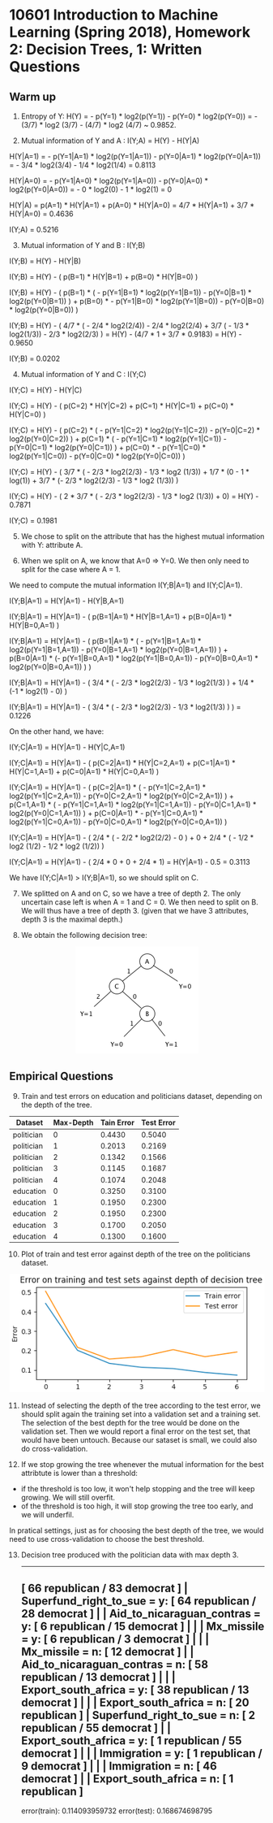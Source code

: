 # 10601 Introduction to Machine Learning (Spring 2018), Homework 2: Decision Trees, 1: Written Questions

## Warm up

1. Entropy of Y: H(Y) = - p(Y=1) * log2(p(Y=1)) - p(Y=0) * log2(p(Y=0)) = - (3/7) * log2 (3/7) - (4/7) * log2 (4/7) ~ 0.9852.

2. Mutual information of Y and A : I(Y;A) = H(Y) - H(Y|A)

H(Y|A=1) = - p(Y=1|A=1) * log2(p(Y=1|A=1)) - p(Y=0|A=1) * log2(p(Y=0|A=1)) = - 3/4 * log2(3/4) - 1/4 * log2(1/4) = 0.8113

H(Y|A=0) = - p(Y=1|A=0) * log2(p(Y=1|A=0)) - p(Y=0|A=0) * log2(p(Y=0|A=0)) = - 0 * log2(0) - 1 * log2(1) = 0

H(Y|A) = p(A=1) * H(Y|A=1) + p(A=0) * H(Y|A=0) = 4/7 * H(Y|A=1) + 3/7 * H(Y|A=0) = 0.4636

I(Y;A) = 0.5216

3. Mutual information of Y and B : I(Y;B)

I(Y;B) = H(Y) - H(Y|B)

I(Y;B) = H(Y) - ( p(B=1) * H(Y|B=1) + p(B=0) * H(Y|B=0) )

I(Y;B) = H(Y) - ( p(B=1) *  ( - p(Y=1|B=1) * log2(p(Y=1|B=1)) - p(Y=0|B=1) * log2(p(Y=0|B=1)) ) + p(B=0) * - p(Y=1|B=0) * log2(p(Y=1|B=0)) - p(Y=0|B=0) * log2(p(Y=0|B=0)) )

I(Y;B) = H(Y) - ( 4/7 * ( - 2/4 * log2(2/4)) - 2/4 * log2(2/4) + 3/7 ( - 1/3 * log2(1/3)) - 2/3 * log2(2/3) )  = H(Y) - (4/7 * 1 + 3/7 * 0.9183) = H(Y) - 0.9650

I(Y;B) = 0.0202


4. Mutual information of Y and C : I(Y;C)

I(Y;C) = H(Y) - H(Y|C)

I(Y;C) = H(Y) - ( p(C=2) * H(Y|C=2) + p(C=1) * H(Y|C=1) + p(C=0) * H(Y|C=0) )

I(Y;C) = H(Y) - ( p(C=2) *  ( - p(Y=1|C=2) * log2(p(Y=1|C=2)) - p(Y=0|C=2) * log2(p(Y=0|C=2)) ) + p(C=1) *  ( - p(Y=1|C=1) * log2(p(Y=1|C=1)) - p(Y=0|C=1) * log2(p(Y=0|C=1)) ) + p(C=0) * - p(Y=1|C=0) * log2(p(Y=1|C=0)) - p(Y=0|C=0) * log2(p(Y=0|C=0)) )

I(Y;C) = H(Y) - ( 3/7 * ( - 2/3 * log2(2/3) - 1/3 * log2 (1/3)) + 1/7 * (0 - 1 * log(1)) + 3/7 * (- 2/3 * log2(2/3) - 1/3 * log2 (1/3)) )

I(Y;C) = H(Y) - ( 2 * 3/7 * ( - 2/3 * log2(2/3) - 1/3 * log2 (1/3)) + 0) = H(Y) - 0.7871

I(Y;C) = 0.1981

5. We chose to split on the attribute that has the highest mutual information with Y: attribute A. 

6. When we split on A, we know that A=0 => Y=0. We then only need to split for the case where A = 1.

We need to compute the mutual information I(Y;B|A=1) and I(Y;C|A=1).

I(Y;B|A=1) = H(Y|A=1) - H(Y|B,A=1)

I(Y;B|A=1) = H(Y|A=1) - ( p(B=1|A=1) * H(Y|B=1,A=1) + p(B=0|A=1) * H(Y|B=0,A=1) )

I(Y;B|A=1) = H(Y|A=1) - ( p(B=1|A=1) *  ( - p(Y=1|B=1,A=1) * log2(p(Y=1|B=1,A=1)) - p(Y=0|B=1,A=1) * log2(p(Y=0|B=1,A=1)) ) + p(B=0|A=1) * (- p(Y=1|B=0,A=1) * log2(p(Y=1|B=0,A=1)) - p(Y=0|B=0,A=1) * log2(p(Y=0|B=0,A=1)) ) )

I(Y;B|A=1) = H(Y|A=1) - ( 3/4 * ( - 2/3 * log2(2/3) - 1/3 * log2(1/3) ) + 1/4 * (-1 * log2(1) - 0) )

I(Y;B|A=1) = H(Y|A=1) - ( 3/4 * ( - 2/3 * log2(2/3) - 1/3 * log2(1/3) ) ) = 0.1226

On the other hand, we have:

I(Y;C|A=1) = H(Y|A=1) - H(Y|C,A=1)

I(Y;C|A=1) = H(Y|A=1) - ( p(C=2|A=1) * H(Y|C=2,A=1) + p(C=1|A=1) * H(Y|C=1,A=1) + p(C=0|A=1) * H(Y|C=0,A=1) )

I(Y;C|A=1) = H(Y|A=1) - ( p(C=2|A=1) *  ( - p(Y=1|C=2,A=1) * log2(p(Y=1|C=2,A=1)) - p(Y=0|C=2,A=1) * log2(p(Y=0|C=2,A=1)) ) + p(C=1,A=1) *  ( - p(Y=1|C=1,A=1) * log2(p(Y=1|C=1,A=1)) - p(Y=0|C=1,A=1) * log2(p(Y=0|C=1,A=1)) ) + p(C=0|A=1) * - p(Y=1|C=0,A=1) * log2(p(Y=1|C=0,A=1)) - p(Y=0|C=0,A=1) * log2(p(Y=0|C=0,A=1)) )

I(Y;C|A=1) = H(Y|A=1) - ( 2/4 * ( - 2/2 * log2(2/2) - 0 ) + 0 + 2/4 * ( - 1/2 * log2 (1/2) - 1/2 * log2 (1/2)) )

I(Y;C|A=1) = H(Y|A=1) - ( 2/4 * 0 + 0 + 2/4 * 1) = H(Y|A=1) - 0.5 = 0.3113

We have I(Y;C|A=1) > I(Y;B|A=1), so we should split on C.

7. We splitted on A and on C, so we have a tree of depth 2. The only uncertain case left is when A = 1 and C = 0. We then need to split on B. We will thus have a tree of depth 3. (given that we have 3 attributes, depth 3 is the maximal depth.)

8.  We obtain the following decision tree: 

<p align="center">
<img src="https://github.com/LucileC/CMU-ML10601/blob/master/HW2/decisiontree1.png ">
</p>

## Empirical Questions

9. Train and test errors on education and politicians dataset, depending on the depth of the tree.

| **Dataset** | **Max-Depth** | **Tain Error** | **Test Error** |
|-------------|---------------|----------------|----------------|
| politician  | 0             | 0.4430         | 0.5040         |
| politician  | 1             | 0.2013         | 0.2169         |
| politician  | 2             | 0.1342         | 0.1566         |
| politician  | 3             | 0.1145         | 0.1687         |
| politician  | 4             | 0.1074         | 0.2048         |
| education   | 0             | 0.3250         | 0.3100         |
| education   | 1             | 0.1950         | 0.2300         |
| education   | 2             | 0.1950         | 0.2300         |
| education   | 3             | 0.1700         | 0.2050         |
| education   | 4             | 0.1300         | 0.1600         |

10. Plot of train and test error against depth of the tree on the politicians dataset.

<p align="center">
<img src="https://github.com/LucileC/CMU-ML10601/blob/master/HW2/q10.png ">
</p>

11. Instead of selecting the depth of the tree according to the test error, we should split again the training set into a validation set and a training set. The selection of the best depth for the tree would be done on the validation set. Then we would report a final error on the test set, that would have been untouch. Because our sataset is small, we could also do cross-validation.

12. If we stop growing the tree whenever the mutual information for the best attribtute is lower than a threshold:
- if the threshold is too low, it won't help stopping and the tree will keep growing. We will still overfit.
- of the threshold is too high, it will stop growing the tree too early, and we will underfil.

In pratical settings, just as for choosing the best depth of the tree, we would need to use cross-validation to choose the best threshold.

13. Decision tree produced with the politician data with max depth 3.

	---------
	[ 66 republican / 83 democrat ]
	|  Superfund_right_to_sue = y: [ 64 republican / 28 democrat ]
	| |  Aid_to_nicaraguan_contras = y: [ 6 republican / 15 democrat ]
	| | |  Mx_missile = y: [ 6 republican / 3 democrat ]
	| | |  Mx_missile = n: [ 12 democrat ]
	| |  Aid_to_nicaraguan_contras = n: [ 58 republican / 13 democrat ]
	| | |  Export_south_africa = y: [ 38 republican / 13 democrat ]
	| | |  Export_south_africa = n: [ 20 republican ]
	|  Superfund_right_to_sue = n: [ 2 republican / 55 democrat ]
	| |  Export_south_africa = y: [ 1 republican / 55 democrat ]
	| | |  Immigration = y: [ 1 republican / 9 democrat ]
	| | |  Immigration = n: [ 46 democrat ]
	| |  Export_south_africa = n: [ 1 republican ]
	---------
	error(train): 0.114093959732
	error(test): 0.168674698795

